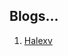 
## Blogs...
1. <a href="https://halexv.blogspot.com/2015/10/competitive-programming-resources.html" terget="_blank">Halexv</a>
